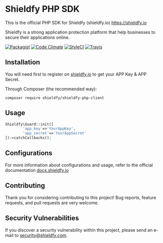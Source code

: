 # Shieldfy PHP SDK

This is the official PHP SDK for Shieldfy (shieldfy.io) https://shieldfy.io

Shieldfy is a strong application protection platform that help businesses to secure their applications online.


[![Packagist](https://img.shields.io/packagist/v/shieldfy/shieldfy-php-client.svg?label=Packagist&style=flat-square)](https://packagist.org/packages/shieldfy/shieldfy-php-client)
[![Code Climate](https://img.shields.io/codeclimate/github/shieldfy/shieldfy-php-client.svg)](https://codeclimate.com/github/shieldfy/shieldfy-php-client)
[![StyleCI](https://styleci.io/repos/75610075/shield)](https://styleci.io/repos/75610075)
[![Travis](https://img.shields.io/travis/shieldfy/shieldfy-php-client.svg)](https://travis-ci.org/shieldfy/shieldfy-php-client)



## Installation

You will need first to register on [shieldfy.io](https://shieldfy.io/) to get your APP Key & APP Secret.


Through Composer (the recommended way):

```
composer require shieldfy/shieldfy-php-client
```


## Usage

```php
Shieldfy\Guard::init([
        'app_key'=>'YourAppKey',
        'app_secret'=>'YourAppSecret'
])->catchCallbacks();
```

## Configurations

For more information about configurations and usage, refer to the official documentation [docs.shieldfy.io](https://docs.shieldfy.io)

## Contributing

Thank you for considering contributing to this project!
Bug reports, feature requests, and pull requests are very welcome.


## Security Vulnerabilities

If you discover a security vulnerability within this project, please send an e-mail to security@shieldfy.com.
